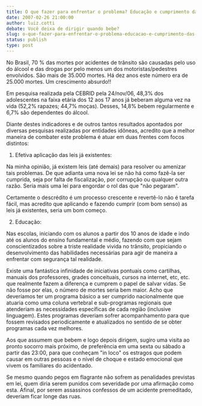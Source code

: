 ```yaml
---
title: O que fazer para enfrentar o problema? Educação e cumprimento das leis
date: 2007-02-26 21:00:00
author: luiz.cotti
debate: Você deixa de dirigir quando bebe?
slug: o-que-fazer-para-enfrentar-o-problema-educacao-e-cumprimento-das-leis
status: publish 
type: post
---
```


  

 No Brasil, 70 % das mortes por acidentes de trânsito são causadas pelo uso do álcool e das drogas por pelo menos um dos motoristas/pedestres envolvidos. São mais de 35.000 mortes. Há dez anos este número era de 25.000 mortes. Um crescimento absurdo!!  

  

 Em pesquisa realizada pela CEBRID pela 24/nov/06, 48,3% dos adolescentes na faixa etária dos 12 aos 17 anos já beberam alguma vez na vida (52,2% rapazes; 44,7% moças). Desses, 14,8% bebem regularmente e 6,7% são dependentes do álcool.  

  

 Diante destes indicadores e de outros tantos resultados apontados por diversas pesquisas realizadas por entidades idôneas, acredito que a melhor maneira de combater este problema é atuar em duas frentes com focos distintos:  

  

 1. Efetiva aplicação das leis já existentes:  

 Na minha opinião, já existem leis (até demais) para resolver ou amenizar tais problemas. De que adianta uma nova lei se não há como fazê-la ser cumprida, seja por falta de fiscalização, por corrupção ou qualquer outra razão. Seria mais uma lei para engordar o rol das que "não pegaram".   

Certamente o descrédito é um processo crescente e revertê-lo não é tarefa fácil, mas acredito que aplicando e fazendo cumprir (com bom senso) as leis já existentes, seria um bom começo.  

 2. Educação:  

  

 Nas escolas, iniciando com os alunos a partir dos 10 anos de idade e indo até os alunos do ensino fundamental e médio, fazendo com que sejam conscientizados sobre a triste realidade vivida no trânsito, propiciando o desenvolvimento das habilidades necessárias para agir de maneira a enfrentar com segurança tal realidade.  

  

 Existe uma fantástica infinidade de iniciativas pontuais como cartilhas, manuais dos professores, grades conceituais, cursos na internet, etc, etc. que realmente fazem a diferença e cumprem o papel de salvar vidas. Se não fosse por elas, o número de mortes seria bem maior. Acho que deveríamos ter um programa básico a ser cumprido nacionalmente que atuaria como uma coluna vertebral e sub-programas regionais que atenderiam as necessidades específicas de cada região (inclusive linguagem). Estes programas deveriam sofrer acompanhamento para que fossem revisados periodicamente e atualizados no sentido de se obter programas cada vez melhores.  

  

 Aos que assumem que bebem e logo depois dirigem, sugiro uma visita ao pronto socorro mais próximo, de preferência em uma sexta ou sábado a partir das 23:00, para que conheçam "in loco" os estragos que podem causar em outras pessoas e o nível de choque e estado emocional que vivem os familiares do acidentado.  

  

 Se mesmo quando pegos em flagrante não sofrem as penalidades previstas em lei, quem diria serem punidos com severidade por uma afirmação como esta. Afinal, por serem assassinos confessos de um acidente premeditado, deveriam ficar longe das ruas.
